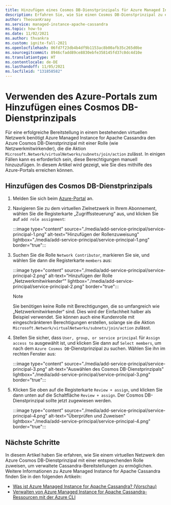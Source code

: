 ```yaml
---
title: Hinzufügen eines Cosmos DB-Dienstprinzipals für Azure Managed Instance for Apache Cassandra
description: Erfahren Sie, wie Sie einen Cosmos DB-Dienstprinzipal zu einem vorhandenen virtuellen Netzwerk für Azure Managed Instance for Apache Cassandra hinzufügen.
author: TheovanKraay
ms.service: managed-instance-apache-cassandra
ms.topic: how-to
ms.date: 11/02/2021
ms.author: thvankra
ms.custom: ignite-fall-2021
ms.openlocfilehash: 06fd7f23db4b4df9b1153ac8b00afb35c265d0be
ms.sourcegitcommit: 8946cfadd89ce8830ebfe358145fd37c0dc4d10e
ms.translationtype: HT
ms.contentlocale: de-DE
ms.lasthandoff: 11/05/2021
ms.locfileid: "131858582"
---
```

# <a name="use-azure-portal-to-add-cosmos-db-service-principal"></a>Verwenden des Azure-Portals zum Hinzufügen eines Cosmos DB-Dienstprinzipals

Für eine erfolgreiche Bereitstellung in einem bestehenden virtuellen Netzwerk benötigt Azure Managed Instance for Apache Cassandra den Azure Cosmos DB-Dienstprinzipal mit einer Rolle (wie Netzwerkmitwirkender), die die Aktion `Microsoft.Network/virtualNetworks/subnets/join/action` zulässt. In einigen Fällen kann es erforderlich sein, diese Berechtigungen manuell hinzuzufügen. In diesem Artikel wird gezeigt, wie Sie dies mithilfe des Azure-Portals erreichen können. 

## <a name="add-cosmos-db-service-principal"></a>Hinzufügen des Cosmos DB-Dienstprinzipals

1. Melden Sie sich beim [Azure-Portal](https://portal.azure.com/) an.

1. Navigieren Sie zu dem virtuellen Zielnetzwerk in Ihrem Abonnement, wählen Sie die Registerkarte „Zugriffssteuerung“ aus, und klicken Sie auf `add role assignment`:

   :::image type="content" source="./media/add-service-principal/service-principal-1.png" alt-text="Hinzufügen der Rollenzuweisung" lightbox="./media/add-service-principal/service-principal-1.png" border="true"::: 

1. Suchen Sie die Rolle `Network Contributor`, markieren Sie sie, und wählen Sie dann die Registerkarte `members` aus:

   :::image type="content" source="./media/add-service-principal/service-principal-2.png" alt-text="Hinzufügen der Rolle „Netzwerkmitwirkender“" lightbox="./media/add-service-principal/service-principal-2.png" border="true"::: 

   > [!NOTE]
   > Sie benötigen keine Rolle mit Berechtigungen, die so umfangreich wie „Netzwerkmitwirkender“ sind. Dies wird der Einfachheit halber als Beispiel verwendet. Sie können auch eine Kundenrolle mit eingeschränkteren Berechtigungen erstellen, solange sie die Aktion `Microsoft.Network/virtualNetworks/subnets/join/action` zulässt.

1. Stellen Sie sicher, dass `User, group, or service principal` für `Assign access to` ausgewählt ist, und klicken Sie dann auf `Select members`, um nach dem `Azure Cosmos DB`-Dienstprinzipal zu suchen. Wählen Sie ihn im rechten Fenster aus:

   :::image type="content" source="./media/add-service-principal/service-principal-3.png" alt-text="Auswählen des Cosmos DB-Dienstprinzipals" lightbox="./media/add-service-principal/service-principal-3.png" border="true"::: 

1. Klicken Sie oben auf die Registerkarte `Review + assign`, und klicken Sie dann unten auf die Schaltfläche `Review + assign`. Der Cosmos DB-Dienstprinzipal sollte jetzt zugewiesen werden. 

   :::image type="content" source="./media/add-service-principal/service-principal-4.png" alt-text="Überprüfen und Zuweisen" lightbox="./media/add-service-principal/service-principal-4.png" border="true"::: 

## <a name="next-steps"></a>Nächste Schritte

In diesem Artikel haben Sie erfahren, wie Sie einem virtuellen Netzwerk den Azure Cosmos DB-Dienstprinzipal mit einer entsprechenden Rolle zuweisen, um verwaltete Cassandra-Bereitstellungen zu ermöglichen. Weitere Informationen zu Azure Managed Instance for Apache Cassandra finden Sie in den folgenden Artikeln:

* [Was ist Azure Managed Instance for Apache Cassandra? (Vorschau)](introduction.md)
* [Verwalten von Azure Managed Instance for Apache Cassandra-Ressourcen mit der Azure CLI](manage-resources-cli.md)
